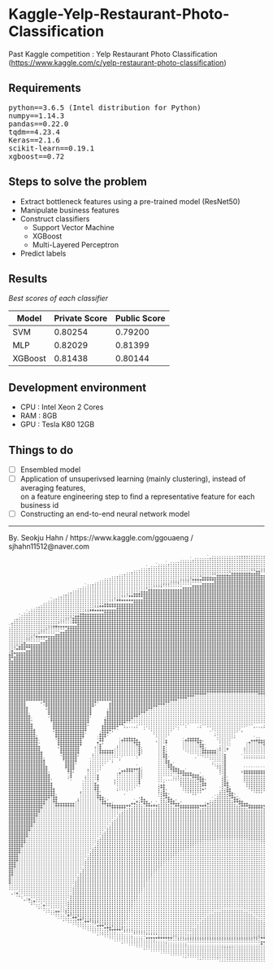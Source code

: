 # Kaggle-Yelp-Restaurant-Photo-Classification
Past Kaggle competition : Yelp Restaurant Photo Classification  
(https://www.kaggle.com/c/yelp-restaurant-photo-classification) 

## Requirements
<pre>
python==3.6.5 (Intel distribution for Python)
numpy==1.14.3
pandas==0.22.0
tqdm==4.23.4
Keras==2.1.6
scikit-learn==0.19.1
xgboost==0.72
</pre>

## Steps to solve the problem
* Extract bottleneck features using a pre-trained model (ResNet50)
* Manipulate business features
* Construct classifiers
  * Support Vector Machine
  * XGBoost
  * Multi-Layered Perceptron
* Predict labels

## Results
*Best scores of each classifier*  

Model        | Private Score | Public Score 
------------ | ------------ | ------------ 
SVM | 0.80254 | 0.79200 
MLP | 0.82029 | 0.81399  
XGBoost | 0.81438 | 0.80144 
 

## Development environment
* CPU : Intel Xeon 2 Cores
* RAM : 8GB
* GPU : Tesla K80 12GB

## Things to do
* [ ] Ensembled model
* [ ] Application of unsuperivsed learning (mainly clustering), instead of averaging features,  
on a feature engineering step to find a representative feature for each business id
* [ ] Constructing an end-to-end neural network model

<hr>
By. Seokju Hahn / https://www.kaggle.com/ggouaeng / sjhahn11512@naver.com
<pre style="font: 8px/4px monospace;">                                                                                            `..,,,::::::,,,..``                                                                                         
                                                                                 `,::::::::::::::::::::::::::::::::::::,`                                                                               
                                                                          `,::::::::::::::::::::::::::::::::::::::::::::::::::,`                                                                        
                                                                     .:::::::::::::::::::::::::::::::::::::::::::::::::::::::::::::,`                                                                   
                                                                `,::::::::::::::::::::::::::::::::::::::::::::::::::::::::::::::::::::::.                                                               
                                                            `:::::::::::::::::::::::::::::::::::::::::::::::::::::::::::::::::::::::::::::::.                                                           
                                                        `,::::::::::::::::::::::::::::::::::::::::::::::::::::::::::::::::::::::::::::::::::::::`                                                       
                                                     .:::::::::::::::::::::::::::::::::::::::::::::::::::::::::::::::::::::::::::::::::::::::::::::.                                                    
                                                  ,:::::::::::::::::::::::::::::::::::::::::::::::;''++''''''''''''''''''''';:::::::::::::::::::::::::.                                                 
                                               ,:::::::::::::::::::::::::::::::::::::::::;'++++++++++++'''''''''''''''''''''''''''''';:::::::::::::::::::.                                              
                                            ,::::::::::::::::::::::::::::::::::::::''++++++++++++++++++++++++++++++++++++++++++++++++++++'';::::::::::::::::                                            
                                         .::::::::::::::::::::::::::::::::::::'++++++++++++++++++++++++++++++++++++++++++++++++++++++++++++++++'::::::::::::::,                                         
                                       ::::::::::::::::::::::::::::::::::;'++++++++++++++++++++++++++++++++++++++++++++++++++++++++++++++++++++++++';::::::::::::                                       
                                    .::::::::::::::::::::::::::::::::;''''''''''''''+++++++++++++++++++++++++++++++++++++++++++++++++++++++++++++++++++':::::::::::.                                    
                                  ,:::::::::::::::::::::::::::::::'''''''''''''++++++++++++++++++++++++++++++++++++++++++++++++++++++++++++++++++++++++''''':::::::::,                                  
                               `::::::::::::::::::::::::::::::;''''''''''''++++++++++++++++++++++++++++++++++++++++++++++++++++++++++++++++++++++++++++++++''''::::::::,                                
                             .:::::::::::::::::::::::::::::''''''''''''++++++++++++++++++++++++++++++++++++++++++++++++++++++++++++++++++++++++++++++++++++++++++'::::::::                              
                           .::::::::::::::::::::::::::::'+++++++++++++++++++++++++++++++++++++++++++++++++++++++++++++++++++++++++++++++++++++++++++++++++++++++++++':::::::                            
                         ,:::::::::::::::::::::::::::;+++++++++++++++++++++++++++++++++++++++++++++++++++++++++++++++++++++++++++++++++++++++++++++++++++++++++++++++++;::::::                          
                       ,:::::::::::::::::::::::::::++++++++++++++++++++++++++++++++++++++++++++++++++++++++++++++++++++++++++++++++++++++++++++++++++++++++++++++++++++++'::::::                        
                     ,::::::::::::::::::::::::::'++++++++++++++++++++++++++++++++++++++++++++++++++++++++++++++++++++++++++++++++++++++++++++++++++++++++++++++++++++++++++':::::,                      
                   .:::::::::::::::::::::::::;'''''''''++++++++++++++++++++++++++++++++++++++++++++++++++++++++++++++++++++++++++++++++++++++++++++++++++++++++++++++++++++++';::::.                    
                 `:::::::::::::::::::::::::'++++++++++++++++++++++++++++++++++++++++++++++++++++++++++++++++++++++++++++++++++++++++++++++++++++++++++++++++++++++++++++++++++++'::::                   
                :::::::::::::::::::::::::''''''''''+++++++++++++++++++++++++++++++++++++++++++++++++++++++++++++++++++++++++++++++++++++++++++++++++++++++++++++++++++++++++++++++'::::                 
              :::::::::::::::::::::::::+++++++++++++++++++++++++++++++++++++++++++++++++++++++++++++++++++++++++++++++++++++++++++++++++++++++++++++++++++++++++++++++++++++++++++++':::.               
            .:::::::::::::::::::::::;+++++++++++++++++++++++++++++++++++++++++++++++++++++++++++++++++++++++++++++++++++++++++++++++++++++++++++++++++++++++++++++++++++++++++++++++++':::              
           :::::::::::::::::::::::;'''''''''++++++++++++++++++++++++++++++++++++++++++++++++++++++++++++++++++++++++++++++++++++++++++++++++++++++++++++++++++++++++++++++++++++++++++++'::,            
         :::::::::::::::::::::::;+++++++++++++++++++++++++++++++++++++++++++++++++++++++++++++++++++++++++++++++++++++++++++++++++++++++++++++++++++++++++++++++++++++++++++++++++++++++++'::`          
       `::::::::::::::::::::::;''''''''+++++++++++++++++++++++++++++++++++++++++++++++++++++++++++++++++++++++++++++++++++++++++++++++++++++++++++++++++++++++++++++++++++++++++++++++++++++'::         
      ::::::::::::::::::::::;+++++++++++++++++++++++++++++++++++++++++++++++++++++++++++++++++++++++++++++++++++++++++++++++++++++++++++++++++++++++++++++++++++++++++++++++++++++++++++++++++;:`       
    `::::::::::::::::::::::+++++++++++++++++++++++++++++++++++++++++++++++++++++++++++++++++++++++++++++++++++++++++++++++++++++++++++++++++++++++++++++++++++++++++++++++++++++++++++++++++++++::      
   ,:::::::::::::::::::::'++++++++++++++++++++++++++++++++++++++++++++++++++++++++++++++++++++++++++++++++++++++++++++++++++++++++++++++++++++++++++++++++++++++++++++++++++++++++++++++++++++++++:     
  :::::::::::::::::::::'''+++++++++++++++++++++++++++++++++++++++++++++++++++++++++++++++++++++++++++++++++++++++++++++++++++++++++++++++++++++++++++++++++++++++++++++++++++++++++++++++++++++++++;,   
 ,:::::::::::::::::::'''''+++++++++++++++++++++++++++++++++++++++++++++++++++++++++++++++++++++++++++++++++++++++++++++++++++++++++++++++++++++++++++++++++++++++++++++++++++++++++++++++++++++++++++:  
 ::::::::::::::::::;''''''''++++++++++++++++++++++++++++++++++++++++++++++++++++++++++++++++++++++++++++++++++++++++++++++++++++++++++++++++++++++++++++++++++++++++++++++++++++++++++++++++++++++++++' 
`:::::::::::::::::++++++++++++++++++++++++++++++++++++++++++++++++++++++++++++++++++++++++++++++++++++++++++++++++++++++++++++++++++++++++++++++++++++++++++++++++++++++++++++++++++++++++++++++++++++++
::::::::::::::::''''''''++++++++++++++++++++++++++++++++++++++++++++++++++++++++++++++++++++++++++++++++++++++++++++++++++++++++++++++++++++++++++++++++++++++++++++++++++++++++++++++++++++++++++++++++
:::::::::::::::''''''''+++++++++++++++++++++++++++++++++++++++++++++++++++++++++++++++++++++++++++++++++++++++++++++++++++++++++++++++++++++++++++++++++++++++++++++++++++++++++++++++++++++++++++++++++
:::::::::::::''''''''+++++++++++++++++++++++++++++++++++++++++++++++++++++++++++++++++++++++++++++++++++++++++++++++++++++++++++++++++++++++++++++++++++++++++++++++++++++++++++++++++++++++++++++++++++
::::::::::::'''''''+++++++++++++++++++++++++++++++++++++++++++++++++++++++++++++++++++++++++++++++++++++++++++++++++++++++++++++++++++++++++++++++++++++++++++++++++++++++++++++++++++++++++++++++++++++
::::::::::'+++++++++++++++++++++++++++++++++++++++++++++++++++++++++++++++++++++++++++++++++++++++++++++++++++++++++++++++++++++++++++++++++++++++++++++++++++++++++++++++++++++++++++++++++++++++++++++
:::::::::'''''''++++++++++++++++++++++++++++++++++++++++++++++++++++++++++++++++++++++++++++++++++++++++++++++++++++++++++++++++++++++++++++++++++++++++++++++++++++++++++++++++++++++++++++++++++++++++
:::::::''''''''+++++++++++++++++++++++++++++++++++++++++++++++++++++++++++++++++++++++++++++++++++++++++++++++++++++++++++++++++++++++++++++++++++++++++++++++++++++++++++++++++++++++++++++++++++++++++
::::::+''''''+++++++++++++++++++++++++++++++++++++++++++++++++++++++++++++++++++++++++++++++++++++++++++++++++++++++++++++++++++++++++++++++++++++++++++++++++++++++++++++++++++++++++++++++++++++++++++
::::;+++++++++++++++++++++++++++++++++++++++++++++++++++++++++++++++++++++++++++++++++++++++++++++++++++++++++++++++++++++++++++++++++++++++++++++++++++++++++++++++++++++++++++++++++++++++++++++++++++
:::'++++++++++++++++++++++++++++++++++++++++++++++++++++++++++++++++++++++++++++++++++++++++++++++++++++++++++++++++++++++++++++++++++++++++++++++++++++++++++++++++++++++++++++++++++++++++++++++++++++
::'++++''+++++++++++++++++++++++++++++++++++++++++++++++++++++++++++++++++++++++++++++++++++++++++++++++++++++++++++++++++++++++++++++++++++++++++++++++++++++++++++++++++++++++++++++++++++++++++++++++
:+'''''+++++++++++++++++++++++++++++++++++++++++++++++++++++++++++++++++++++++++++++++++++++++++++++++++++++++++++++++++++++++++++++++++++++++++++++++++++++++++++++++++++++++++++++++++++++++++++++++++
;+++++++++++++++++++++++++++++++++++++++++++++++++++++++++++++++++++++++++++++++++++++++++++++++++++++++++++++++++++++++++++++++++++++++++++++++++++++++++++++++++++++++++++++++++++++++++++++++++++++++
++'+++++++++++++++++++++++++++++++++++++++++++++++++++++++++++++++++++++++++++++++++++++++++++++++++++++++++++++++++++++++++++++++++++++++++++++++++++++++++++++++++++++++++++++++++++++++++++++++++++++
++++++++++++++++++++++++++++++++++++++++++++++++++++++++++++++++++++++++++++++++++++++++++++++++++++++++++++++++++++++++++++++++++++++++++++++++++++++++++++++++++++++++++++++++++++++++++++++++++++++++
+'++++++++++++++++++++++++++++++++++++++++++++++++++++++++++++++++++++++++++++++++++++++++++++++++++++++++++++++++++++++++++++++++++++++++++++++++++++++++++++++++++++++++++++++++++++++++++++++++++++++
++++++++++++++++++++++++++++++++++++++++++++++++++++++++++++++++++++++++++++++++++++++++++++++++++++++++++++++++++++++++++++++++++++++++++++++++++++++++++++++++++++++++++++++++++++++++++++++++++++++++
++++++++++++++++++++++++++++++++++++++++++++++++++++++++++++++++++++++++++++++++++++++++++++++++++++++++++++++++++++++++++++++++++++++++++++++++++++++++++++++++++++++++++++++++++++++++++++++++++++++++
++++++++++++++++++++++++++++++++++++++++++++++++++++++++++++++++++++++++++++++++++++++++++++++++++++++++++++++++++++++++++++++++++++++++++++++++++++++++++++++++++++++++++++++++++++++++++++++++++++++++
++++++++++++++++++++++++++++++++++++++++++++++++++++++++++++++++++++++++++++++++++++++++++++++++++++++++++++++++++++++++++++++++++++++++++++++++++++++++++++++++++++++++++++++++++++++++++++++++++++++++
++++++++++++++++++++++++++++++++++++++++++++++++++++++++++++++++++++++++++++++++++++++++++++++++++++++++++++++++++++++++++++++++++++++++++++++++++++++++++++++++++++++++++++++++++++++++++++++++++++++++
++++++++++++++++++++++++++++++++++++++++++++++++++++++++++++++++++++++++++++++++++++++++++++++++++++++++++++++++++++++++++++++++++++++++++++++++++++++++++++++++++++++++++++++++++++++++++++++++++++++++
++++++++++++++++++++++++++++++++++++++++++++++++++++++++++++++++++++++++++++++++++++++++++++++++++++++++++++++++++++++++++++++++++++++++++++++++++++++++++++++++++++++++++++++++++++++++++++++++++++++++
++++++++++++++++++++++++++++++++++++++++++++++++++++++++++++++++++++++++++++++++++++++++++++++++++++++++++++++++++++++++++++++++++++++++++++++++++++++++++++++++++++++++++++++++++++++++++++++++++++++++
++++++++++++++++++++++++++++++++++++++++++++++++++++++++++++++++++++++++++++++++++++++++++++++++++++++++++++++++++++++++++++++++++++++++++++++++++++++++++++++++++++++++++++++++++++++++++++++++++++++++
++++++++++++++++++++++++++++++++++++++++++++++++++++++++++++++++++++++++++++++++++++++++++++++++++++++++++++++++++++++++++++++++++++++++++++++++++++++++++++++++++++++++++++++++++++++++++++++++++++++++
++++++++++++++++++++++++++++++++++++++++++++++++++++++++++++++++++++++++++++++++++++++++++++++++++++++++++++++++++++++++++++++++++++++++++++++++++++++++++++++++++++++++++++++++++++++++++++++++++++++++
++++++++++++++++++++++++++++++++++++++++++++++++++++++++++++++++++++++++++++++++++++++++++++++++++++++++++++++++++++++++++++++++++++++++++++++++++++++++++++++++++++++++++++++++++++++++++++++++++++++++
++++++++++++++++++++++++++++++++++++++++++++++++++++++++++++++++++++++++++++++++++++++++++++++++++++++++++++++++++++++++++++++++++++++++++++++++++++++++++++++++++++++++++++++++++++++++++++++++++++++++
++++++++++++++++++++++++++++++++++++++++++++++++++++++++++++++++++++++++++++++++++++++++++++++++++++++++++++++++++++++++++++++++++++++++++++++++++++++++++++++++++++++++++++++++++++++++++++++++++++++++
++++++++++++++++++++++++++++++++++++++++++++++++++++++++++++++++++++++++++++++++++++++++++++++++++++++++++++++++++++++++++++++++++++++++++++++++++++++++++++++++++++++++++++++++++++++++++++++++++++++++
++++++++++++++++++++++++++++++++++++++++++++++++++++++++++++++++++++++++++++++++++++++++++++++++++++++++++++++++++++++++++++++++++++++++++++++++++++++++++++++++++++++++++++++++++++++++++++++++++++++++
+++++++++++++++++++++++++++++++++++++++++++++++++++++++++++++++++++++++++++++++++'''''''''''''''''''''++++++++++++++++++++++++++++++++++++++++++++++++++++++++++++++++++++++++++++++++++++++++++++++++++
++++++++++++++++++++++++++++++++++++++++++++++++++++++++++++++++++++++++++++'''''''''''''''''''''''''''''''+++++++++++++++++++++++++++++++++++++++++++++++++++++++++++++++++++++++++++++++++++++++++++++
+++++++++++++++++++++++++++++++++++++++++++++++++++++++++++++++++++++++++'''''''''''''''''''''''''''''''''''''++++++++++++++++++++++++++++++++++++++++++++++++++++++++++++++++++++++++++++++++++++++++++
+++++++++++++++++++++++++++++++++++++++++++++++++++++++++++++++++++++'''''''''''''''''''''''''''''''''''''''''''''++++++++++++++++++++++++++++++++++++++++++++++++++++++++++++++++++++++++++++++++++++++
+++++++      ,++++++++++++++++++++++:    .++++++++++++++++++++++++''''''''''''''''''''''''''''''''''''''''''''''''''+      ++++++   ++++++++++++++++++++++++++++++++++++++++++++++++++++++++++++++++++++
+++++++       .++++++++++++++++++++;     +++++++++++++++++++++++'''''''''''''''''''''''''''''''''''''''''''''''''''''      +++++     +++++++++++++++++++++++++++++++++++++++++++++++++++++++++++++++++++
+++++++.       ++++++++++++++++++++      ++++++++++++++++++++'''''''''''''''''''''''''''''''''''''''''''''''''''''''+      ++++'     :++++++++++++++++++++++++++++++++++++++++++++++++++++++++++++++++++
++++++++       ,++++++++++++++++++'      ++++++++++++++++++'''''''''''''''''''''''''''''''''''''''''''''''''''''''''+      ++++`      ++++++++++++++++++++++++++++++++++++++++++++++++++++++++++++++++++
++++++++        ++++++++++++++++++      :++++++++++++++++'''''''''''''''''''''''''''''''''''''''''''''''''''''''''''+      ''++       ++++++++++++++++++++++++++++++++++++++++++++++++++++++++++++++++++
++++++++        ++++++++++++++++++      ++++++++++++++++''''''''''''''''''''''''''''''''''''''''''''''''''''''''''''+      '''+       ++++++++++++++++++++++++++++++++++++++++++++++++++++++++++++++++++
++++++++:       ++++++++++++++++++      ++++++++++++++''''''''''''''''''''''''''''''''''''''''''''''''''''''''''''''+      '''+:     ,++++++++++++++++++++++++++++++++++++++++++++++++++++++++++++++++++
+++++++++       .++++++++++++++++:      +++++++++++++'''''''''''''''''''''''''''''''''''''''''''''''''''''''''''''''+      '''++     +++++++++++++++++++++++++++++++++++++++++++++++++++++++++++++++++++
+++++++++        ++++++++++++++++      ;+++++++++++'''''''''''''''''''''''''''''''''''''''''''''''''''''''''''''''''+      '''++'   ;+++++++++++++++++++++++++++++++++++++++++++++++++++++++++++++++++++
+++++++++`       ++++++++++++++++      +++++++++++''''''''''''''''''''''''''''''''''''''''''''''''''''''''''''''''''+      ''''+++'+'+++++++++++++++++++++++++++++++++++++++++++++++++++++++++++++++++++
+++++++++'       '+++++++++++++++      +++++++++''''''''''''''''''''''''''''''''''''''''''''''''''''''''''''''''''''+      ''''++++'''++++++++++++++++++++++++++++++++++++++++++++++++++++++++++++++++++
++++++++++       `++++++++++++++,     .++++++++'''''''''''''''''''''''''''''''''''''''''''''''''''''''''''''''''''''+      '''''''''''''++++++++++++++++++++++++++++++++++++++++++++++++++++++++++++++++
++++++++++        ++++++++++++++      +++++++'';,..,;''''''''''''''''''':`   .;''''''''''''''''''''',..,;'''''''''''+      ''''''''''''''+++++++++++++;..,'++++++++++++++++++++',..:++++++++++++++++++++
++++++++++,       ++++++++++++++      ++++++.          :''''''''''''':           ''''''''''''''''`         '''''''''+      '''',      ''''  `'+++++'        `++++++++++++++++         `+++++++++++++++++
+++++++++++       ;+++++++++++++      ++++;              '''''''''''              .'''''''''''',            `'''''''+      ''''.      ''''    `+++`           +++++++++++++`            :+++++++++++++++
+++++++++++        ++++++++++++.     :+++.                '''''''''                `''''''''''`               ''''''+      '''+,      ''++     '+              +++++++++++               .++++++++++++++
+++++++++++        ++++++++++++      +++:                  '''''''                  ;''''''''`                 '''''+      '''+,      ''++                      +++++++++                 :+++++++++++++
+++++++++++;       ++++++++++++      +++         .         `''''''                   ''''''';                  :''''+      '''+,      ''++                      ++++++++`                  +++++++++++++
++++++++++++       :++++++++++'     `++       .+++++,       '''''       .+++++       :''''''        `::         ''''+      '''+,      ''++           '';         ++++++'        .;,         ++++++++++++
++++++++++++        ++++++++++`     '++      `+++++++.      ,'''+      `+++++++       '''''`       ++++++       .'''+      '''+,      '''+         ++++++:       ++++++       .+++++;       ++++++++++++
++++++++++++`       ++++++++++      +';      ''''''+++       '''+      ''''''++'      '''''       +'''++++       '''+      '''+,      '''+        ++++++++       +++++'      `+++++++;       +++++++++++
++++++++++++'       ++++++++++      '+       '''''''++       ''':      '''''''++      '''':      '''''''++,      '''+      '''+,      '''+       .'++++++++      ;++++       +++++++++       +++++++++++
+++++++++++++       ,++++++++'     .'+      :''''''''+.      ''+.      '''''''++`     ;'''       ''''''''++      `''+      '''+,      '''+       '''+++++++      .++++      ,+++++++++'      +++++++++++
+++++++++++++        ++++++++      ''+      '''''''''+,      ''+.      ''''''''+;     ,''+      :''''''''++       ''+      '''+,      '''+       ''''++++++      `+++;      +++++++++++      `++++++++++
+++++++++++++,       ++++++++      ''++++++''''''''''+,      ''+.      ''''''''++++++'''''      ''''''''''+:      ''+      '''+,      '''+      ,'''''+++++.      +++       +++++++++++       ++++++++++
++++++++++++++       ++++++++      ''++++++''''''''''+.      ''+;       '''''''++++++''''`      ''''''''''++      ''+      '''+,      '''+      '''''''++++:      +++      `+++++++++++,      ++++++++++
++++++++++++++       .++++++;     :''''''''''''''''''+       ''++        `''''''''''''''+       ''''''''''++      :'+      '''+,      '''+      '''''''++++:      +++      :+++++++++++'      ++++++++++
++++++++++++++        ++++++      '''''''''''''''''':`       ''++           .'''''''''''+      `;;;;;;;;;;'+      .'+      '''+,      '''+      ''''''''+++:      +++      '++++++++++++      ++++++++++
++++++++++++++;       ++++++      ''''''''''';`              '''+`             `''''''''+                         `'+      '''+,      '''+      '''''''''++:      +++                         '+++++++++
+++++++++++++++       '+++++     `'''''''';                  '''++                ''''''+                          '+      '''+,      '''+      ''''''''''+:      ++'                         ;+++++++++
+++++++++++++++       `++++:     ''''''''                    '''++,                ;''''+                          '+      '''+,      '''+      ''''''''''+:      ++:                         :+++++++++
+++++++++++++++.       ++++      '''''''                     ''''++`                :;;'+                          '+      '''+,      '''+      ''''''''''+:      ++:                         ,+++++++++
++++++++++++++++       ++++      ''''''             `,.      ''''+++,                ;;'+                          '+      '''+,      '''+      ''''''''''+:      ++:                         ,+++++++++
++++++++++++++++       '+++     ,'''''         .++++++,      '''''++++                ;'+       `````````````````` '+      '''+,      '''+      ''''''''''+:      ++;      ```````````````````,+++++++++
++++++++++++++++       `++,     ''''''       `+++++''+,      ''''''+++++`             ;'+      ,+++++++++++++++++'''+      '''+,      '''+      ''''''''''+:      ++'      +++++++++++++++++++++++++++++
++++++++++++++++:       '+      '''''        +'''''''+,      ''''''''++++++,          .'+      `+++++++++++++++++'''+      '''+,      '''+      ''''''''''+:      +++      +++++++++++++++++++++++++++++
+++++++++++++++++       '+      ''''+       '''''''''+,      '''''''';'+++++++`        '+       ;;;;;;;;;;;;;;;;;;''+      '''+,      '''+      ''''''''''+:      +++      :++++++++++++++++++++++++++++
+++++++++++++++++       ;+     :''''+       '''''''''+.      '''''';;;;;;;'++++;       ;+       ;;;;;;;;;;;;;;;;;;;'+      '''+,      '''+      ''''''''''+:      +++      `++++++++++++++++++++++++++++
+++++++++++++++++        .     '''''+      ,'''''''''+       ''.......;;;;;;;+++       ;+`      ;;;;;;;;;;;;;;;;;;;'+      '''+,      '''+      ''''''''''+:      +++       ++++++++++++++++++++++++++++
+++++++++++++++++'             ''''''      :'''''''''+       ''.      ;;;;;;;;++'      ;+;      :;;;;;;;;;;;:::;;;;;+      '''+,      '''+      ''''''''''+:      +++       ++++++++++++''''''++++++++++
++++++++++++++++++            `''''+'      :'''''''''+       '':      ;;;;;;;;;++      ;++       ;;;;;;;;;;;      ;;+      '''+,      '''+      ''''''''''+:      +++;      ,++++++++++;      ++++++++++
++++++++++++++++++            '''''++      `''''''''':       ;++      :;;;;;;;;++      ;++       ;;;;;;;;;;`      ;;+      '''+,      '''+      ''''''''''+:      ++++       ++++++++++       ++++++++++
++++++++++++++++++.           '''''++       '''''''''        ;++       ;;;;;;;;',      ;'+:       ;;;;;;;;;      `;;+      ;''+,      '''+      ''''''''''+:      '+++       `++++++++,      '++++++++++
+++++++++++++++++++           '''''++       ;'''''''         ;'+       .;;;;;;;+      `;;++        ;;;;;;;       ;;;+      ;;'+,      '''+      ''''''''''+:      ''++'       .++++++,       +++ :`+++++
+++++++++++++++++++          ,''''''+        ''''''          ;;+'       .;;;;;;       ;;;++.        .;;,         ;;;+      ;;;+,      '''+      ''''''''''+:      ''+++         :++,        ;++ ,`+.++++
+++++++++++++++++++          '''''''+'         .`            :;++         `,,         ;;;;++                    ;;;;+      ;;;+,      '''+      ''''''''''+:      '''+++                    ++++.+ +;+++
+++++++++++++++++++:         '''''''++                       .;++'                   :;;;;++'                  :;;;;+      ;;;+,      '''+      ''''''''''+:      '''+++.                  +++;+.+ +`+++
+++++++++++++++++'++         '''''''+++               +       ;;++.                 `;;;;;;++:                ,;;;;;+      ;;;+,      '''+      ''''''''''+:      ''''+++                 ++++;+.,++`+++
++++++++++++++++''++        ;''''''''++:             '++      ;;'++.               `;;;;;;;'++;              :;;;;;;+      ;;;+,      '''+      ''''''''''+:      ''''++++`              +++++++.+.+;+++
+++++++++++++++'''++        ''''''''''++'          `+;+++     ;;;+++'             ;;;;;;;;;;++++            +;;;;;;;+      ;;;+,      '''+      ''''''''''+:      '''''++++'           `+++++++ ;+:,++++
+++++++++++++++''''++++++++'''''''''''++++;      .++;;'+++',`,;;;;++++'         ;+;;;;;;;;;;;'++++.      `++;;;;;;;;++++++;;;;++++++'''''++++++'''''''''''++++++''''''''+++++'`      ,++++++++++ '.'++++
++++++++++++++'''''++++++++'''''''''''''++++++++++';;;;'+++++;;;;;;'+++++++++++++;;;;;;;;;;;;;;+++++++++++';;;;;;;;;++++++;;;;++++++';'''++++++'''''''''''++++++''''''''++++++++++++++++++++++++++++++++
++++++++++++++''''''''''''''''''''''''''''++++++';;;;;;;;;'';;;;;;;;;;++++++++';;;;;;;;;;;;;;;;;;'++++++;;;;;;;;;;;;;;;;;;;;;;;;;;;;;;'''''''''''''''''''''''''''''''''''+++++++++++++++++++++++++++++++
+++++++++++++'''''''''''''''''''''''''''''''''';;;;;;;;;;;;;;;;;;;;;;;;;;;;;;;;;;;;;;;;;;;;;;;;;;;;;;;;;;;;;;;;;;;;;;;;;;;;;;;;;;;;;;;;''''''''''''''''''''''''''''''''''+++++++++++++++++++++++++++++++
+++++++++++++''''''''''''''''''''''''''''''''';;;;;;;;;;;;;;;;;;;;;;;;;;;;;;;;;;;;;;;;;;;;;;;;;;;;;;;;;;;;;;;;;;;;;;;;;;;;;;;;;;;;;;;;;;''''''''''''''''''''''''''''''''''++++++++++++++++++++++++++++++
++++++++++++''''''''''''''''''''''''''''''''';;;;;;;;;;;;;;;;;;;;;;;;;;;;;;;;;;;;;;;;;;;;;;;;;;;;;;;;;;;;;;;;;;;;;;;;;;;;;;;;;;;;;;;;;;;;'''''''''''''''''''''''''''''''''++++++++++++++++++++++++++++++
++++++++++++''''''''''''''''''''''''''''''''';;;;;;;;;;;;;;;;;;;;;;;;;;;;;;;;;;;;;;;;;;;;;;;;;;;;;;;;;;;;;;;;;;;;;;;;;;;;;;;;;;;;;;;;;;;;;'''''''''''''''''''''''''''''''''+++++++++++++++++++++++++++++
+++++++++++''''''''''''''''''''''''''''''''';;;;;;;;;;;;;;;;;;;;;;;;;;;;;;;;;;;;;;;;;;;;;;;;;;;;;;;;;;;;;;;;;;;;;;;;;;;;;;;;;;;;;;;;;;;;;;;''''''''''''''''''''''''''''''''+++++++++++++++++++++++++++++
+++++++++++'''''''''''''''''''''''''''''''';;;;;;;;;;;;;;;;;;;;;;;;;;;;;;;;;;;;;;;;;;;;;;;;;;;;;;;;;;;;;;;;;;;;;;;;;;;;;;;;;;;;;;;;;;;;;;;;''''''''''''''''''''''''''''''''+++++++++++++++++++++++++++++
+++++++++++''''''''''''''''''''''''''''''';;;;;;;;;;;;;;;;;;;;;;;;;;;;;;;;;;;;;;;;;;;;;;;;;;;;;;;;;;;;;;;;;;;;;;;;;;;;;;;;;;;;;;;;;;;;;;;;;;''''''''''''''''''''''''''''''''++++++++++++++++++++++++++++
++++++++++'''''''''''''''''''''''''''''''';;;;;;;;;;;;;;;;;;;;;;;;;;;;;;;;;;;;;;;;;;;;;;;;;;;;;;;;;;;;;;;;;;;;;;;;;;;;;;;;;;;;;;;;;;;;;;;;;;;'''''''''''''''''''''''''''''''++++++++++++++++++++++++++++
++++++++++''''''''''''''''''''''''''''''';;;;;;;;;;;;;;;;;;;;;;;;;;;;;;;;;;;;;;;;;;;;;;;;;;;;;;;;;;;;;;;;;;;;;;;;;;;;;;;;;;;;;;;;;;;;;;;;;;;;;'''''''''''''''''''''''''''''''+++++++++++++++++++++++++++
+++++++++''''''''''''''''''''''''''''''';;;;;;;;;;;;;;;;;;;;;;;;;;;;;;;;;;;;;;;;;;;;;;;;;;;;;;;;;;;;;;;;;;;;;;;;;;;;;;;;;;;;;;;;;;;;;;;;;;;;;;'''''''''''''''''''''''''''''''+++++++++++++++++++++++++++
+++++++++''''''''''''''''''''''''''''''';;;;;;;;;;;;;;;;;;;;;;;;;;;;;;;;;;;;;;;;;;;;;;;;;;;;;;;;;;;;;;;;;;;;;;;;;;;;;;;;;;;;;;;;;;;;;;;;;;;;;;;'''''''''''''''''''''''''''''''++++++++++++++++++++++++++
++++++++''''''''''''''''''''''''''''''';;;;;;;;;;;;;;;;;;;;;;;;;;;;;;;;;;;;;;;;;;;;;;;;;;;;;;;;;;;;;;;;;;;;;;;;;;;;;;;;;;;;;;;;;;;;;;;;;;;;;;;;;''''''''''''''''''''''''''''''++++++++++++++++++++++++++
++++++++'''''''''''''''''''''''''''''';;;;;;;;;;;;;;;;;;;;;;;;;;;;;;;;;;;;;;;;;;;;;;;;;;;;;;;;;;;;;;;;;;;;;;;;;;;;;;;;;;;;;;;;;;;;;;;;;;;;;;;;;;''''''''''''''''''''''''''''''++++++++++++++++++++++++++
++++++++'''''''''''''''''''''''''''''';;;;;;;;;;;;;;;;;;;;;;;;;;;;;;;;;;;;;;;;;;;;;;;;;;;;;;;;;;;;;;;;;;;;;;;;;;;;;;;;;;;;;;;;;;;;;;;;;;;;;;;;;;;''''''''''''''''''''''''''''''+++++++++++++++++++++++++
+++++++'''''''''''''''''''''''''''''';;;;;;;;;;;;;;;;;;;;;;;;;;;;;;;;;;;;;;;;;;;;;;;;:::::::::::::;;;;;;;;;;;;;;;;;;;;;;;;;;;;;;;;;;;;;;;;;;;;;;;''''''''''''''''''''''''''''''+++++++++++++++++++++++++
+++++++''''''''''''''''''''''''''''';;;;;;;;;;;;;;;;;;;;;;;;;;;;;;;;;;;;;;;;;;;::::::::::::::::::::::::;;;;;;;;;;;;;;;;;;;;;;;;;;;;;;;;;;;;;;;;;;;''''''''''''''''''''''''''''''++++++++++++++++++++++++
+++++++''''''''''''''''''''''''''''';;;;;;;;;;;;;;;;;;;;;;;;;;;;;;;;;;;;;;;;;::::::::::::::::::::::::::::;;;;;;;;;;;;;;;;;;;;;;;;;;;;;;;;;;;;;;;;;;'''''''''''''''''''''''''''''++++++++++++++++++++++++
++++++'''''''''''''''''''''''''''''';;;;;;;;;;;;;;;;;;;;;;;;;;;;;;;;;;;;;;;;::::::::::::::::::::::::::::::::;;;;;;;;;;;;;;;;;;;;;;;;;;;;;;;;;;;;;;;'''''''''''''''''''''''''''''++++++++++++++++++++++++
++++++''''''''''''''''''''''''''''';;;;;;;;;;;;;;;;;;;;;;;;;;;;;;;;;;;;;;;::::::::::::::::::::::::::::::::::;;;;;;;;;;;;;;;;;;;;;;;;;;;;;;;;;;;;;;;;'''''''''''''''''''''''''''''+++++++++++++++++++++++
+++++''''''''''''''''''''''''''''';;;;;;;;;;;;;;;;;;;;;;;;;;;;;;;;;;;;;;:::::::::::::::::::::::::::::::::::::::;;;;;;;;;;;;;;;;;;;;;;;;;;;;;;;;;;;;;'''''''''''''''''''''''''''''+++++++++++++++++++++++
+++++''''''''''''''''''''''''''''';;;;;;;;;;;;;;;;;;;;;;;;;;;;;;;;;;;;::::::::::::::::::::::::::::::::::::::::::;;;;;;;;;;;;;;;;;;;;;;;;;;;;;;;;;;;;;''''''''''''''''''''''''''''+++++++++++++++++++++++
+++++'''''''''''''''''''''''''''';;;;;;;;;;;;;;;;;;;;;;;;;;;;;;;;;;;;::::::::::::::::::::::::::::::::::::::::::::;;;;;;;;;;;;;;;;;;;;;;;;;;;;;;;;;;;;'''''''''''''''''''''''''''''++++++++++++++++++++++
++++''''''''''''''''''''''''''''';;;;;;;;;;;;;;;;;;;;;;;;;;;;;;;;;;;:::::::::::::::::::::::::::::::::::::::::::::::;;;;;;;;;;;;;;;;;;;;;;;;;;;;;;;;;;;''''''''''''''''''''''''''''++++++++++++++++++++++
++++'''''''''''''''''''''''''''';;;;;;;;;;;;;;;;;;;;;;;;;;;;;;;;;;;::::::::::::::::::::::::::::::::::::::::::::::::;;;;;;;;;;;;;;;;;;;;;;;;;;;;;;;;;;;''''''''''''''''''''''''''''++++++++++++++++++++++
++++'''''''''''''''''''''''''''';;;;;;;;;;;;;;;;;;;;;;;;;;;;;;;;;;:::::::::::::::::::::::::::::::::::::::::::::::::::;;;;;;;;;;;;;;;;;;;;;;;;;;;;;;;;;;''''''''''''''''''''''''''''+++++++++++++++++++++
++++''''''''''''''''''''''''''';;;;;;;;;;;;;;;;;;;;;;;;;;;;;;;;;::::::::::::::::::::::::::::::::::::::::::::::::::::::;;;;;;;;;;;;;;;;;;;;;;;;;;;;;;;;;''''''''''''''''''''''''''''+++++++++++++++++++++
+++'''''''''''''''''''''''''''';;;;;;;;;;;;;;;;;;;;;;;;;;;;;;;;::::::::::::::::::::::::::::::::::::::::::::::::::::::::;;;;;;;;;;;;;;;;;;;;;;;;;;;;;;;;;'''''''''''''''''''''''''''+++++++++++++++''''''
+++'''''''''''''''''''''''''''';;;;;;;;;;;;;;;;;;;;;;;;;;;;;;;;::::::::::::::::::::::::::::::::::::::::::::::::::::::::;;;;;;;;;;;;;;;;;;;;;;;;;;;;;;;;;'''''''''''''''''''''''''''+++++++++++++++++++++
+++'''''''''''''''''''''''''''';;;;;;;;;;;;;;;;;;;;;;;;;;;;;;;:::::::::::::::::::::::::::::::::::::::::::::::::::::::::::;;;;;;;;;;;;;;;;;;;;;;;;;;;;;;;''''''''''''''''''''''''''''++++++++++++''''''':
++'''''''''''''''''''''''''''';;;;;;;;;;;;;;;;;;;;;;;;;;;;;;;:::::::::::::::::::::::::::::::::::::::::::::::::::::::::::::;;;;;;;;;;;;;;;;;;;;;;;;;;;;;;;'''''''''''''''''''''''''''++++++++++++++++++::
++'''''''''''''''''''''''''''';;;;;;;;;;;;;;;;;;;;;;;;;;;;;;:::::::::::::::::::::::::::::::::::::::::::::::::::::::::::::::;;;;;;;;;;;;;;;;;;;;;;;;;;;;;;'''''''''''''''''''''''''''++++++++++++++++':::
++''''''''''''''''''''''''''';;;;;;;;;;;;;;;;;;;;;;;;;;;;;;::::::::::::::::::::::::::::::::::::::::::::::::::::::::::::::::;;;;;;;;;;;;;;;;;;;;;;;;;;;;;;;'''''''''''''''''''''''''''++++++'''''''';::::
++''''''''''''''''''''''''''';;;;;;;;;;;;;;;;;;;;;;;;;;;;;;:::::::::::::::::::::::::::::::::::::::::::::::::::::::::::::::::;;;;;;;;;;;;;;;;;;;;;;;;;;;;;;'''''''''''''''''''''''''''+++++''''''''::::::
+''''''''''''''''''''''''''';;;;;;;;;;;;;;;;;;;;;;;;;;;;;;:::::::::::::::::::::::::::::::::::::::::::::::::::::::::::::::::::;;;;;;;;;;;;;;;;;;;;;;;;;;;;;'''''''''''''''''''''''''''+++++++++++':::::::
+''''''''''''''''''''''''''';;;;;;;;;;;;;;;;;;;;;;;;;;;;;::::::::::::::::::::::::::::::::::::::::::::::::::::::::::::::::::::;;;;;;;;;;;;;;;;;;;;;;;;;;;;;;''''''''''''''''''''''''''++++++++++:::::::::
+'''''''''''''''''''''''''';;;;;;;;;;;;;;;;;;;;;;;;;;;;;::::::::::::::::::::::::::::::::::::::::::::::::::::::::::::::::::::::;;;;;;;;;;;;;;;;;;;;;;;;;;;;;'''''''''''''''''''''''''''''''''''::::::::::
+'''''''''''''''''''''''''';;;;;;;;;;;;;;;;;;;;;;;;;;;;;:::::::::::::::::::::::::::::::::::::::::::::::::::::::::::::::::::::::;;;;;;;;;;;;;;;;;;;;;;;;;;;;'''''''''''''''''''''''''''''''''::::::::::::
''''''''''''''''''''''''''';;;;;;;;;;;;;;;;;;;;;;;;;;;;;:::::::::::::::::::::::::::::::::::::::::::::::::::::::::::::::::::::::;;;;;;;;;;;;;;;;;;;;;;;;;;;;;'''''''''''''''''''''+''''''''':::::::::::::
'''''''''''''''''''''''''';;;;;;;;;;;;;;;;;;;;;;;;;;;;;::::::::::::::::::::::::::::::::::::::::::::::::::::::::::::::::::::::::;;;;;;;;;;;;;;;;;;;;;;;;;;;;;''''''''''''''''''''++++++++':::::::::::::::
'''''''''''''''''''''''''';;;;;;;;;;;;;;;;;;;;;;;;;;;;;:::::::::::::::::::::::::::::::::::::::::::::::::::::::::::::::::::::::::;;;;;;;;;;;;;;;;;;;;;;;;;;;;''''''''''''''''''''''''''';::::::::::::::::
'''''''''''''''''''''''''';;;;;;;;;;;;;;;;;;;;;;;;;;;;:::::::::::::::::::::::::::::::::::::::::::::::::::::::::::::::::::::::::::;;;;;;;;;;;;;;;;;;;;;;;;;;;;'''''''''''''''+'''''''''::::::::::::::::::
 ,:+'''''''''''''''''''''';;;;;;;;;;;;;;;;;;;;;;;;;;;::::::::::::::::::::::::::::::::::::::::::::::::::::::::::::::::::::::::::::;;;;;;;;;;;;;;;;;;;;;;;;;;;;''''''''''''''''''''''':::::::::::::::::::.
   :;'''''''''''''''''''';;;;;;;;;;;;;;;;;;;;;;;;;;;;:::::::::::::::::::::::::::::::::::::::::::::::::::::::::::::::::::::::::::::;;;;;;;;;;;;;;;;;;;;;;;;;;;''''''''''''+++++++++;:::::::::::::::::::: 
     :''''''''''''''''''';;;;;;;;;;;;;;;;;;;;;;;;;;;;:::::::::::::::::::::::::::::::::::::::::::::::::::::::::::::::::::::::::::::;;;;;;;;;;;;;;;;;;;;;;;;;;;;'''''''''+++++++++':::::::::::::::::::::  
      ,:+'''''''''''''''';;;;;;;;;;;;;;;;;;;;;;;;;;;:::::::::::::::::::::::::::::::::::::::::::::::::::::::::::::::::::::::::::::::;;;;;;;;;;;;;;;;;;;;;;;;;;;'''''''+++++++++':::::::::::::::::::::,   
        :;+''''''''''''';;;;;;;;;;;;;;;;;;;;;;;;;;;::::::::::::::::::::::::::::::::::::::::::::::::::::::::::::::::::::::::::::::::;;;;;;;;;;;;;;;;;;;;;;;;;;;'''''+++++++++'::::::::::::::::::::::     
         ,:''''''''''''';;;;;;;;;;;;;;;;;;;;;;;;;;;:::::::::::::::::::::::::::::::::::::::::::::::::::::::::::::::::::::::::::::::::;;;;;;;;;;;;;;;;;;;;;;;;;;'''''''''''''::::::::::::::::::::::,      
           ::'+''''''''';;;;;;;;;;;;;;;;;;;;;;;;;;;:::::::::::::::::::::::::::::::::::::::::::::::::::::::::::::::::::::::::::::::::;;;;;;;;;;;;;;;;;;;;;;;;;;'+++++++++':::::::::::::::::::::::        
            ,::''''''''';;;;;;;;;;;;;;;;;;;;;;;;;;::::::::::::::::::::::::::::::::::::::::::::::::::::::::::::::::::::::::::::::::::;;;;;;;;;;;;;;;;;;;;;;;;'+++++++++':::::::::::::::::::::::,         
              :::'''''';;;;;;;;;;;;;;;;;;;;;;;;;;;:::::::::::::::::::::::::::::::::::::,,,,,,,,,::::::::::::::::::::::::::::::::::::;;;;;;;;;;;;;;;;;;;;;;'''''''''''::::::::::::::::::::::::           
               .:::++'';;;;;;;;;;;;;;;;;;;;;;;;;;:::::::::::::::::::::::::::::::::::,,,,,,,,,,,,,,:::::::::::::::::::::::::::::::::::;;;;;;;;;;;;;;;;;;''''''''''''::::::::::::::::::::::::`            
                 ::::''';;;;;;;;;;;;;;;;;;;;;;;;;:::::::::::::::::::::::::::::::::,,,,,,,,,,,,,,,,,,::::::::::::::::::::::::::::::::::;;;;;;;;;;;;;;;''''''''''''::::::::::::::::::::::::.              
                   ::::'+';;;;;;;;;;;;;;;;;;;;;;;::::::::::::::::::::::::::::::::,,,,,,,,,,,,,,,,,,,,:::::::::::::::::::::::::::::::::;;;;;;;;;;;;'+++++++++++;::::::::::::::::::::::::,                
                    .::::'++';;;;;;;;;;;;;;;;;;;;:::::::::::::::::::::::::::::::,,,,,,,,,,,,,,,,,,,,,,::::::::::::::::::::::::::::::::;;;;;;;;;;'++++++++++'::::::::::::::::::::::::::                  
                      ,::::;++';;;;;;;;;;;;;;;;;:::::::::::::::::::::::::::::::,,,,,,,,,,,,,,,,,,,,,,,,,:::::::::::::::::::::::::::::::;;;;;;'''''''''''';::::::::::::::::::::::::::                    
                        ::::::'++';;;;;;;;;;;;;;::::::::::::::::::::::::::::::,,,,,,,,,,,,,,,,,,,,,,,,,,,::::::::::::::::::::::::::::::;;;'+++++++++++':::::::::::::::::::::::::::                      
                          ::::::''''';;;;;;;;;;::::::::::::::::::::::::::::::,,,,,,,,,,,,,,,,,,,,,,,,,,,,:::::::::::::::::::::::::::::;''''''''''''';:::::::::::::::::::::::::::                        
                            :::::::'+++';;;;;;;;:::::::::::::::::::::::::::::,,,,,,,,,,,,,,,,,,,,,,,,,,,,,:::::::::::::::::::::::::;'++++++++++++;::::::::::::::::::::::::::::                          
                              :::::::;'+++';;;;::::::::::::::::::::::::::::,,,,,,,,,,,,,,,,,,,,,,,,,,,,,,,,:::::::::::::::::::::''''''''''''''':::::::::::::::::::::::::::::                            
                                ::::::::;+++++';:::::::::::::::::::::::::::,,,,,,,,,,,,,,,,,,,,,,,,,,,,,,,,,::::::::::::::::''''''''''''''';:::::::::::::::::::::::::::::,                              
                                  :::::::::;''''''';:::::::::::::::::::::::,,,,,,,,,,,,,,,,,,,,,,,,,,,,,,,,,,:::::::::::'''''''''''''''';::::::::::::::::::::::::::::::.                                
                                    ,::::::::::''''''''':::::::::::::::::,,,,,,,,,,,,,,,,,,,,,,,,,,,,,,,,,,,,::::::''''''''''''''''''::::::::::::::::::::::::::::::::`                                  
                                      `:::::::::::;'''''''''';:::::::::::,,,,,,,,,,,,,,,,,,,,,,,,,,,,,,,,,,,:;''''''''''''''''''':::::::::::::::::::::::::::::::::,                                     
                                         :::::::::::::;'+++++++++++'';::,,,,,,,,,,,,,,,,,,,,,,,,,,,,:;'++++++++++++++++++++';:::::::::::::::::::::::::::::::::::`                                       
                                           .:::::::::::::::;'''''''''''''''''''''''''''''''''''''''''''''''''''''''''''':::::::::::::::::::::::::::::::::::::.                                          
                                              ,:::::::::::::::::;''''''''''''''''''''''''''''''''''''''+++++++++'';:::::::::::::::::::::::::::::::::::::::,                                             
                                                 :::::::::::::::::::::::;''''''''''''''''''''''''''''''+'';::::::::::::::::::::::::::::::::::::::::::::,                                                
                                                    :::::::::::::::::::::::::::::::::::;;;;;::::::::::::::::::::::::::::::::::::::::::::::::::::::::.                                                   
                                                       ,:::::::::::::::::::::::::::::::::::::::::::::::::::::::::::::::::::::::::::::::::::::::::`                                                      
                                                          .::::::::::::::::::::::::::::::::::::::::::::::::::::::::::::::::::::::::::::::::::.                                                          
                                                              .::::::::::::::::::::::::::::::::::::::::::::::::::::::::::::::::::::::::::.                                                              
                                                                  .:::::::::::::::::::::::::::::::::::::::::::::::::::::::::::::::::,`                                                                  
                                                                       .,::::::::::::::::::::::::::::::::::::::::::::::::::::::,`                                                                       
                                                                             .,:::::::::::::::::::::::::::::::::::::::::,.`                                                                             
                                                                                     `.,,::::::::::::::::::::::,.``                                                                                     
</pre>
